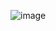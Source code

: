
![image](https://github.com/umar-farooq-khan/LLM-aiding-Stock-Market/assets/52029764/daac23e0-3ab2-44ba-b84c-0a97c1cfb775)

